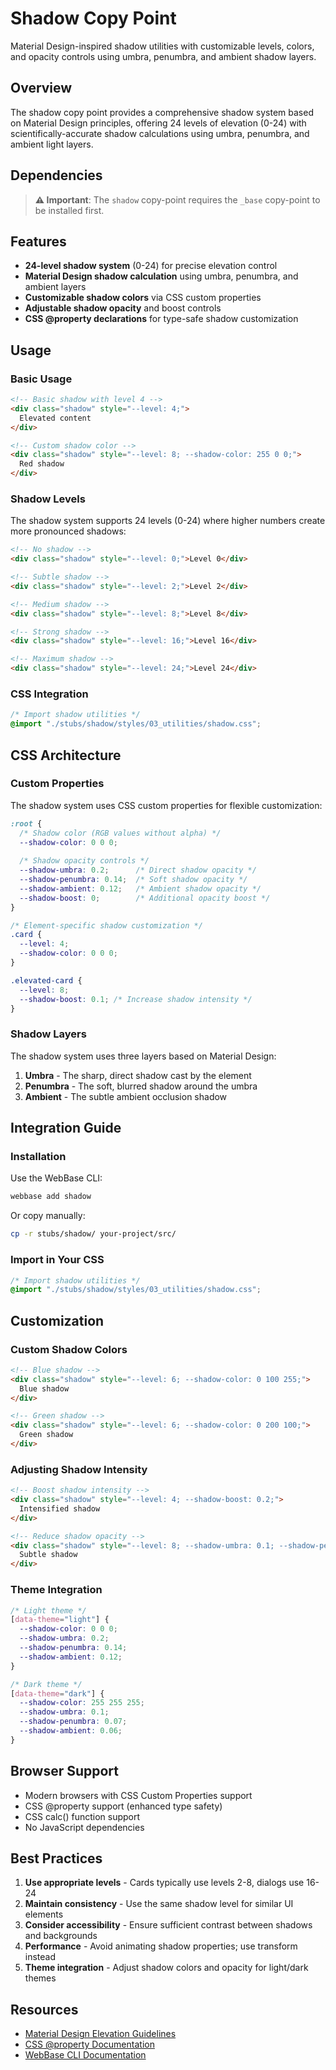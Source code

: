 # Shadow Copy Point

Material Design-inspired shadow utilities with customizable levels, colors, and opacity controls using umbra, penumbra, and ambient shadow layers.

## Overview

The shadow copy point provides a comprehensive shadow system based on Material Design principles, offering 24 levels of elevation (0-24) with scientifically-accurate shadow calculations using umbra, penumbra, and ambient light layers.

## Dependencies

> **⚠️ Important**: The `shadow` copy-point requires the `_base` copy-point to be installed first.

## Features

- **24-level shadow system** (0-24) for precise elevation control
- **Material Design shadow calculation** using umbra, penumbra, and ambient layers
- **Customizable shadow colors** via CSS custom properties
- **Adjustable shadow opacity** and boost controls
- **CSS @property declarations** for type-safe shadow customization

## Usage

### Basic Usage

```html
<!-- Basic shadow with level 4 -->
<div class="shadow" style="--level: 4;">
  Elevated content
</div>

<!-- Custom shadow color -->
<div class="shadow" style="--level: 8; --shadow-color: 255 0 0;">
  Red shadow
</div>
```

### Shadow Levels

The shadow system supports 24 levels (0-24) where higher numbers create more pronounced shadows:

```html
<!-- No shadow -->
<div class="shadow" style="--level: 0;">Level 0</div>

<!-- Subtle shadow -->
<div class="shadow" style="--level: 2;">Level 2</div>

<!-- Medium shadow -->
<div class="shadow" style="--level: 8;">Level 8</div>

<!-- Strong shadow -->
<div class="shadow" style="--level: 16;">Level 16</div>

<!-- Maximum shadow -->
<div class="shadow" style="--level: 24;">Level 24</div>
```

### CSS Integration

```css
/* Import shadow utilities */
@import "./stubs/shadow/styles/03_utilities/shadow.css";
```

## CSS Architecture

### Custom Properties

The shadow system uses CSS custom properties for flexible customization:

```css
:root {
  /* Shadow color (RGB values without alpha) */
  --shadow-color: 0 0 0;
  
  /* Shadow opacity controls */
  --shadow-umbra: 0.2;      /* Direct shadow opacity */
  --shadow-penumbra: 0.14;  /* Soft shadow opacity */  
  --shadow-ambient: 0.12;   /* Ambient shadow opacity */
  --shadow-boost: 0;        /* Additional opacity boost */
}

/* Element-specific shadow customization */
.card {
  --level: 4;
  --shadow-color: 0 0 0;
}

.elevated-card {
  --level: 8;
  --shadow-boost: 0.1; /* Increase shadow intensity */
}
```

### Shadow Layers

The shadow system uses three layers based on Material Design:

1. **Umbra** - The sharp, direct shadow cast by the element
2. **Penumbra** - The soft, blurred shadow around the umbra
3. **Ambient** - The subtle ambient occlusion shadow

## Integration Guide

### Installation

Use the WebBase CLI:
```bash
webbase add shadow
```

Or copy manually:
```bash
cp -r stubs/shadow/ your-project/src/
```

### Import in Your CSS

```css
/* Import shadow utilities */
@import "./stubs/shadow/styles/03_utilities/shadow.css";
```

## Customization

### Custom Shadow Colors

```html
<!-- Blue shadow -->
<div class="shadow" style="--level: 6; --shadow-color: 0 100 255;">
  Blue shadow
</div>

<!-- Green shadow -->
<div class="shadow" style="--level: 6; --shadow-color: 0 200 100;">
  Green shadow
</div>
```

### Adjusting Shadow Intensity

```html
<!-- Boost shadow intensity -->
<div class="shadow" style="--level: 4; --shadow-boost: 0.2;">
  Intensified shadow
</div>

<!-- Reduce shadow opacity -->
<div class="shadow" style="--level: 8; --shadow-umbra: 0.1; --shadow-penumbra: 0.07;">
  Subtle shadow
</div>
```

### Theme Integration

```css
/* Light theme */
[data-theme="light"] {
  --shadow-color: 0 0 0;
  --shadow-umbra: 0.2;
  --shadow-penumbra: 0.14;
  --shadow-ambient: 0.12;
}

/* Dark theme */
[data-theme="dark"] {
  --shadow-color: 255 255 255;
  --shadow-umbra: 0.1;
  --shadow-penumbra: 0.07;
  --shadow-ambient: 0.06;
}
```

## Browser Support

- Modern browsers with CSS Custom Properties support
- CSS @property support (enhanced type safety)
- CSS calc() function support
- No JavaScript dependencies

## Best Practices

1. **Use appropriate levels** - Cards typically use levels 2-8, dialogs use 16-24
2. **Maintain consistency** - Use the same shadow level for similar UI elements
3. **Consider accessibility** - Ensure sufficient contrast between shadows and backgrounds
4. **Performance** - Avoid animating shadow properties; use transform instead
5. **Theme integration** - Adjust shadow colors and opacity for light/dark themes

## Resources

- [Material Design Elevation Guidelines](https://material.io/design/environment/elevation.html)
- [CSS @property Documentation](https://developer.mozilla.org/en-US/docs/Web/CSS/@property)
- [WebBase CLI Documentation](https://github.com/your-org/webbase-cli)
